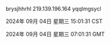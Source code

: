 brysjhhrhl 219.139.196.164 yqqlmgsycl

2024年 09月 04日 星期三 15:01:31 CST

2024年 09月 04日 星期三 07:01:31 GMT

